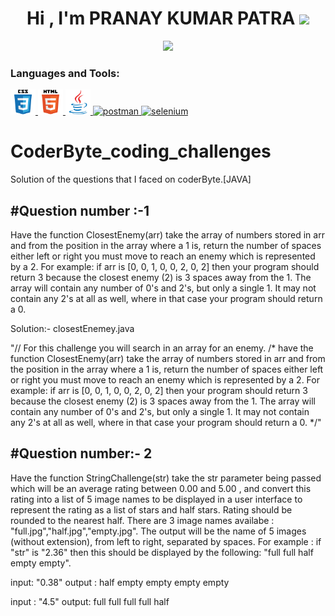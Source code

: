 <h1 align="center">Hi , I'm PRANAY KUMAR PATRA <img src="https://media.giphy.com/media/TEnXkcsHrP4YedChhA/giphy.gif" width="35"></h1>
<p align="center">
  <a href="https://github.com/DenverCoder1/readme-typing-svg"><img src="https://readme-typing-svg.herokuapp.com?lines=Software+Tester;Selenium%20|%20RestAssured%20|%20POSTMAN%20|%20CUCUMBER;Always%20learning%20new%20things&center=true&width=500&height=50"></a>
</p>
<h3 align="left">Languages and Tools:</h3>
<p align="left"> <a href="https://www.w3schools.com/css/" target="_blank" rel="noreferrer"> <img src="https://raw.githubusercontent.com/devicons/devicon/master/icons/css3/css3-original-wordmark.svg" alt="css3" width="40" height="40"/> </a> <a href="https://www.w3.org/html/" target="_blank" rel="noreferrer"> <img src="https://raw.githubusercontent.com/devicons/devicon/master/icons/html5/html5-original-wordmark.svg" alt="html5" width="40" height="40"/> </a> <a href="https://www.java.com" target="_blank" rel="noreferrer"> <img src="https://raw.githubusercontent.com/devicons/devicon/master/icons/java/java-original.svg" alt="java" width="40" height="40"/> </a> <a href="https://postman.com" target="_blank" rel="noreferrer"> <img src="https://www.vectorlogo.zone/logos/getpostman/getpostman-icon.svg" alt="postman" width="40" height="40"/> </a> <a href="https://www.selenium.dev" target="_blank" rel="noreferrer"> <img src="https://raw.githubusercontent.com/detain/svg-logos/780f25886640cef088af994181646db2f6b1a3f8/svg/selenium-logo.svg" alt="selenium" width="40" height="40"/> </a> </p>






# CoderByte_coding_challenges
Solution of the questions that I faced on coderByte.[JAVA]


#Question number :-1
------------------------
Have the function ClosestEnemy(arr) take the array of numbers stored in arr and from the position in the array where a 1 is, return the number of spaces either left or right you must move to reach an enemy which is represented by a 2. For example: if arr is [0, 0, 1, 0, 0, 2, 0, 2] then your program should return 3 because the closest enemy (2) is 3 spaces away from the 1. The array will contain any number of 0's and 2's, but only a single 1. It may not contain any 2's at all as well, where in that case your program should return a 0.

Solution:- closestEnemey.java


"// For this challenge you will search in an array for an enemy.
/*
have the function ClosestEnemy(arr) take the array of numbers stored in arr and from the position in the array where a 1 is, return the number of spaces either left or right you must move to reach an enemy which is represented by a 2. For example: if arr is [0, 0, 1, 0, 0, 2, 0, 2] then your program should return 3 because the closest enemy (2) is 3 spaces away from the 1. The array will contain any number of 0's and 2's, but only a single 1. It may not contain any 2's at all as well, where in that case your program should return a 0.
*/"


#Question number:- 2
----------------------
Have the function StringChallenge(str) take the str parameter being passed which will be an average rating between 0.00 and 5.00 , and convert this rating into a list of 5 image names to be displayed in a user interface to represent the rating as a list of stars and half stars. Rating should be rounded to the nearest half. There are 3 image names availabe : "full.jpg","half.jpg","empty.jpg". The output will be the name of 5 images (without extension), from left to right, separated by spaces. For example : if "str" is "2.36" then this should be displayed by the following: "full full half empty empty".

input: "0.38"
output : half empty empty empty empty


input : "4.5"
output: full full full full half
